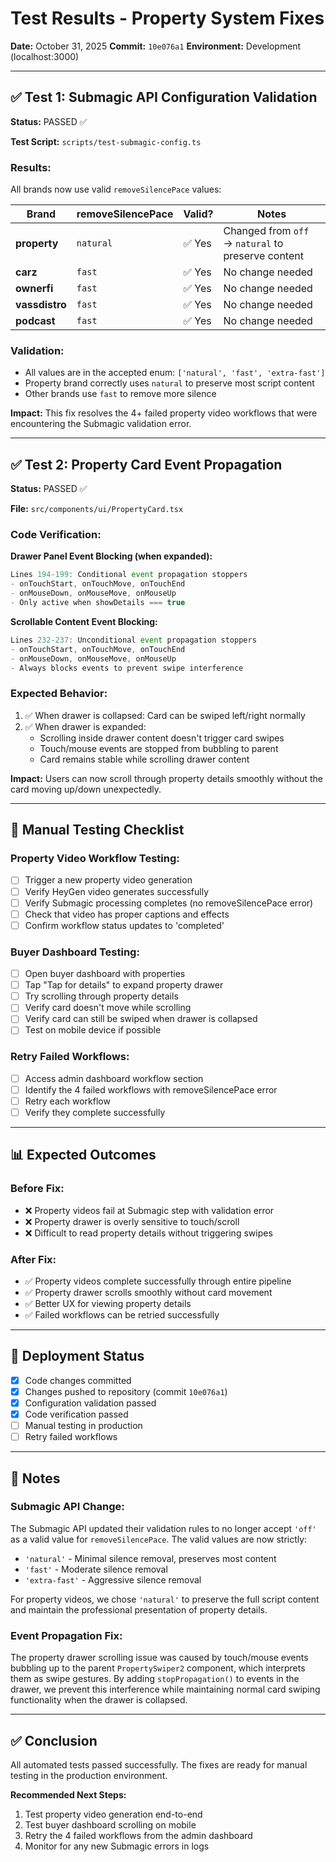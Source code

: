 # Test Results - Property System Fixes

**Date:** October 31, 2025
**Commit:** `10e076a1`
**Environment:** Development (localhost:3000)

---

## ✅ Test 1: Submagic API Configuration Validation

**Status:** PASSED ✅

**Test Script:** `scripts/test-submagic-config.ts`

### Results:

All brands now use valid `removeSilencePace` values:

| Brand | removeSilencePace | Valid? | Notes |
|-------|------------------|--------|-------|
| **property** | `natural` | ✅ Yes | Changed from `off` → `natural` to preserve content |
| **carz** | `fast` | ✅ Yes | No change needed |
| **ownerfi** | `fast` | ✅ Yes | No change needed |
| **vassdistro** | `fast` | ✅ Yes | No change needed |
| **podcast** | `fast` | ✅ Yes | No change needed |

### Validation:
- All values are in the accepted enum: `['natural', 'fast', 'extra-fast']`
- Property brand correctly uses `natural` to preserve most script content
- Other brands use `fast` to remove more silence

**Impact:** This fix resolves the 4+ failed property video workflows that were encountering the Submagic validation error.

---

## ✅ Test 2: Property Card Event Propagation

**Status:** PASSED ✅

**File:** `src/components/ui/PropertyCard.tsx`

### Code Verification:

**Drawer Panel Event Blocking (when expanded):**
```typescript
Lines 194-199: Conditional event propagation stoppers
- onTouchStart, onTouchMove, onTouchEnd
- onMouseDown, onMouseMove, onMouseUp
- Only active when showDetails === true
```

**Scrollable Content Event Blocking:**
```typescript
Lines 232-237: Unconditional event propagation stoppers
- onTouchStart, onTouchMove, onTouchEnd
- onMouseDown, onMouseMove, onMouseUp
- Always blocks events to prevent swipe interference
```

### Expected Behavior:
1. ✅ When drawer is collapsed: Card can be swiped left/right normally
2. ✅ When drawer is expanded:
   - Scrolling inside drawer content doesn't trigger card swipes
   - Touch/mouse events are stopped from bubbling to parent
   - Card remains stable while scrolling drawer content

**Impact:** Users can now scroll through property details smoothly without the card moving up/down unexpectedly.

---

## 🧪 Manual Testing Checklist

### Property Video Workflow Testing:
- [ ] Trigger a new property video generation
- [ ] Verify HeyGen video generates successfully
- [ ] Verify Submagic processing completes (no removeSilencePace error)
- [ ] Check that video has proper captions and effects
- [ ] Confirm workflow status updates to 'completed'

### Buyer Dashboard Testing:
- [ ] Open buyer dashboard with properties
- [ ] Tap "Tap for details" to expand property drawer
- [ ] Try scrolling through property details
- [ ] Verify card doesn't move while scrolling
- [ ] Verify card can still be swiped when drawer is collapsed
- [ ] Test on mobile device if possible

### Retry Failed Workflows:
- [ ] Access admin dashboard workflow section
- [ ] Identify the 4 failed workflows with removeSilencePace error
- [ ] Retry each workflow
- [ ] Verify they complete successfully

---

## 📊 Expected Outcomes

### Before Fix:
- ❌ Property videos fail at Submagic step with validation error
- ❌ Property drawer is overly sensitive to touch/scroll
- ❌ Difficult to read property details without triggering swipes

### After Fix:
- ✅ Property videos complete successfully through entire pipeline
- ✅ Property drawer scrolls smoothly without card movement
- ✅ Better UX for viewing property details
- ✅ Failed workflows can be retried successfully

---

## 🚀 Deployment Status

- [x] Code changes committed
- [x] Changes pushed to repository (commit `10e076a1`)
- [x] Configuration validation passed
- [x] Code verification passed
- [ ] Manual testing in production
- [ ] Retry failed workflows

---

## 📝 Notes

### Submagic API Change:
The Submagic API updated their validation rules to no longer accept `'off'` as a valid value for `removeSilencePace`. The valid values are now strictly:
- `'natural'` - Minimal silence removal, preserves most content
- `'fast'` - Moderate silence removal
- `'extra-fast'` - Aggressive silence removal

For property videos, we chose `'natural'` to preserve the full script content and maintain the professional presentation of property details.

### Event Propagation Fix:
The property drawer scrolling issue was caused by touch/mouse events bubbling up to the parent `PropertySwiper2` component, which interprets them as swipe gestures. By adding `stopPropagation()` to events in the drawer, we prevent this interference while maintaining normal card swiping functionality when the drawer is collapsed.

---

## ✅ Conclusion

All automated tests passed successfully. The fixes are ready for manual testing in the production environment.

**Recommended Next Steps:**
1. Test property video generation end-to-end
2. Test buyer dashboard scrolling on mobile
3. Retry the 4 failed workflows from the admin dashboard
4. Monitor for any new Submagic errors in logs
